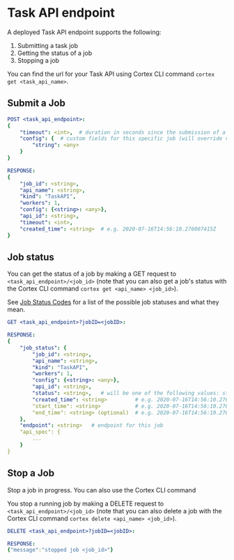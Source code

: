 # Task API endpoint

A deployed Task API endpoint supports the following:

1. Submitting a task job
1. Getting the status of a job
1. Stopping a job

You can find the url for your Task API using Cortex CLI command `cortex get <task_api_name>`.

## Submit a Job

```yaml
POST <task_api_endpoint>:
{
    "timeout": <int>,  # duration in seconds since the submission of a job before it is terminated (optional)
    "config": {  # custom fields for this specific job (will override values in `config` specified in your api configuration) (optional)
        "string": <any>
    }
}

RESPONSE:
{
    "job_id": <string>,
    "api_name": <string>,
    "kind": "TaskAPI",
    "workers": 1,
    "config": {<string>: <any>},
    "api_id": <string>,
    "timeout": <int>,
    "created_time": <string>  # e.g. 2020-07-16T14:56:10.276007415Z
}
```

## Job status

You can get the status of a job by making a GET request to `<task_api_endpoint>/<job_id>` (note that you can also get a job's status with the Cortex CLI command `cortex get <api_name> <job_id>`).

See [Job Status Codes](statuses.md) for a list of the possible job statuses and what they mean.

```yaml
GET <task_api_endpoint>?jobID=<jobID>:

RESPONSE:
{
    "job_status": {
        "job_id": <string>,
        "api_name": <string>,
        "kind": "TaskAPI",
        "workers": 1,
        "config": {<string>: <any>},
        "api_id": <string>,
        "status": <string>,   # will be one of the following values: status_unknown|status_running|status_succeeded|status_unexpected_error|status_worker_error|status_worker_oom|status_timed_out|status_stopped
        "created_time": <string>         # e.g. 2020-07-16T14:56:10.276007415Z
        "start_time": <string>           # e.g. 2020-07-16T14:56:10.276007415Z
        "end_time": <string> (optional)  # e.g. 2020-07-16T14:56:10.276007415Z (only present if the job has completed)
    },
    "endpoint": <string>   # endpoint for this job
    "api_spec": {
        ...
    }
}
```

## Stop a Job

Stop a job in progress. You can also use the Cortex CLI command

You stop a running job by making a DELETE request to `<task_api_endpoint>/<job_id>` (note that you can also delete a job with the Cortex CLI command `cortex delete <api_name> <job_id>`).

```yaml
DELETE <task_api_endpoint>?jobID=<jobID>:

RESPONSE:
{"message":"stopped job <job_id>"}
```
